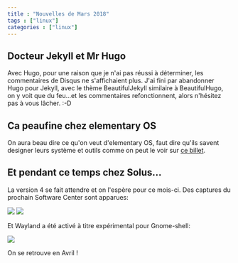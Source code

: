 ```yaml
---
title : "Nouvelles de Mars 2018"
tags : ["linux"]
categories : ["linux"]
---
```



## Docteur Jekyll et Mr Hugo

Avec Hugo, pour une raison que je n'ai pas réussi à déterminer, les commentaires de Disqus ne s'affichaient plus. J'ai fini par abandonner Hugo pour Jekyll, avec le thème BeautifulJekyll similaire à BeautifulHugo, on y voit que du feu...et les commentaires refonctionnent, alors n'hésitez pas à vous lâcher. :-D

## Ca peaufine chez elementary OS

On aura beau dire ce qu'on veut d'elementary OS, faut dire qu'ils savent designer leurs système et outils comme on peut le voir sur [ce billet](https://medium.com/elementaryos/juno-progress-for-january-february-9b276042716e).

## Et pendant ce temps chez Solus...

La version 4 se fait attendre et on l'espère pour ce mois-ci. Des captures du prochain Software Center sont apparues:

<img src="https://lh3.googleusercontent.com/-9z1hjJ-pnh0/WphUX1gQHOI/AAAAAAAANm8/rV8yWvoxgoAhurnNZ8GqfmVYQWoEzQS-QCJoC/w530-h298-n/Screenshot%2Bfrom%2B2018-03-01%2B19-26-20.png">

<img src="https://lh3.googleusercontent.com/-ChvCCKoZotE/WpgkWITUC3I/AAAAAAAANl4/KKCvcuOqCos5hBiegqH3lX5dAlZtVMopQCJoC/w530-h298-n/Screenshot%2Bfrom%2B2018-03-01%2B16-02-54.png">

Et Wayland a été activé à titre expérimental pour Gnome-shell:

<img src="https://lh3.googleusercontent.com/-g0VZ9ZkTDeE/WpjhbrNQ62I/AAAAAAAAGw8/e6SKC8dbv5sYGn8-GHAIZJ0tSjygq31cwCJoC/w530-h298-n/Screenshot%2Bfrom%2B2018-03-02%2B07-28-37.png">

On se retrouve en Avril !


